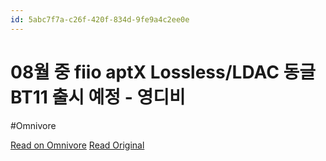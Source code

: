 ```yaml
---
id: 5abc7f7a-c26f-420f-834d-9fe9a4c2ee0e
---
```


# 08월 중 fiio aptX Lossless/LDAC 동글 BT11 출시 예정 - 영디비
#Omnivore

[Read on Omnivore](https://omnivore.app/me/https-www-0-db-co-kr-free-3998997-19038b06a97)
[Read Original](https://www.0db.co.kr/FREE/3998997)

